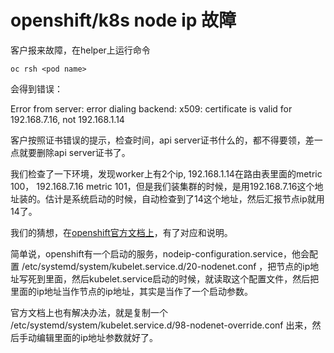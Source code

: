 # openshift/k8s node ip 故障

客户报来故障，在helper上运行命令
```
oc rsh <pod name>
```
会得到错误： 

Error from server: error dialing backend: x509: certificate is valid for 192.168.7.16, not 192.168.1.14


客户按照证书错误的提示，检查时间，api server证书什么的，都不得要领，差一点就要删除api server证书了。

我们检查了一下环境，发现worker上有2个ip, 192.168.1.14在路由表里面的metric 100， 192.168.7.16 metric 101，但是我们装集群的时候，是用192.168.7.16这个地址装的。估计是系统启动的时候，自动检查到了14这个地址，然后汇报节点ip就用14了。

我们的猜想，在[openshift官方文档上](https://docs.openshift.com/container-platform/4.9/support/troubleshooting/troubleshooting-network-issues.html#nw-how-nw-iface-selected_troubleshooting-network-issues)，有了对应和说明。

简单说，openshift有一个启动的服务，nodeip-configuration.service，他会配置 /etc/systemd/system/kubelet.service.d/20-nodenet.conf ，把节点的ip地址写死到里面，然后kubelet.service启动的时候，就读取这个配置文件，然后把里面的ip地址当作节点的ip地址，其实是当作了一个启动参数。

官方文档上也有解决办法，就是复制一个 /etc/systemd/system/kubelet.service.d/98-nodenet-override.conf 出来，然后手动编辑里面的ip地址参数就好了。